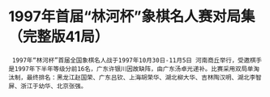# 1997年首届“林河杯”象棋名人赛对局集（完整版41局）

     1997年“林河杯”首届全国象棋名人战于1997年10月30日-11月5日 河南商丘举行，受邀棋手是1997年下半年等级分前16名，广东许银川因故缺阵，由广东汤卓光递补。比赛采用双局单淘汰制，最终排名：黑龙江赵国荣、广东吕钦、上海胡荣华、湖北柳大华、吉林陶汉明、湖北李智屏、浙江于幼华、北京张强。 